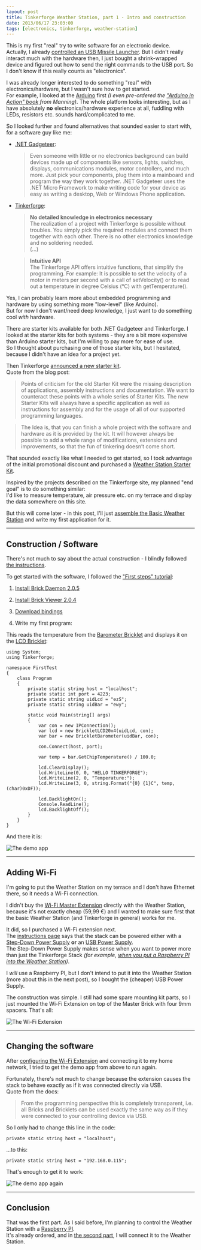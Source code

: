 ```yaml
---
layout: post
title: Tinkerforge Weather Station, part 1 - Intro and construction
date: 2013/06/17 23:03:00
tags: [electronics, tinkerforge, weather-station]
---
```


This is my first "real" try to write software for an electronic device.  
Actually, I already [controlled an USB Missile Launcher](/missilesharp/). But I didn't really interact much with the hardware then, I just bought a shrink-wrapped device and figured out how to send the right commands to the USB port. So I don't know if this really counts as "electronics".

I was already longer interested to do something "real" with electronics/hardware, but I wasn't sure how to get started.  
For example, I looked at the [Arduino](http://www.arduino.cc/) first *(I even pre-ordered the ["Arduino in Action" book](http://www.manning.com/mevans/) from Manning)*. The whole platform looks interesting, but as I have absolutely **no** electronics/hardware experience at all, fuddling with LEDs, resistors etc. sounds hard/complicated to me.

So I looked further and found alternatives that sounded easier to start with, for a software guy like me:

- [.NET Gadgeteer](http://www.netmf.com/gadgeteer/what-is-gadgeteer.aspx):

	> Even someone with little or no electronics background can build devices made up of components like sensors, lights, switches, displays, communications modules, motor controllers, and much more. Just pick your components, plug them into a mainboard and program the way they work together. .NET Gadgeteer uses the .NET Micro Framework to make writing code for your device as easy as writing a desktop, Web or Windows Phone application.

- [Tinkerforge](http://www.tinkerforge.com/en/home/what_is_tinkerforge/):
	
	> **No detailed knowledge in electronics necessary**  
	> The realization of a project with Tinkerforge is possible without troubles. You simply pick the required modules and connect them together with each other. There is no other electronics knowledge and no soldering needed.  
	>(...)

	> **Intuitive API**  
	> The Tinkerforge API offers intuitive functions, that simplify the programming. For example: It is possible to set the velocity of a motor in meters per second with a call of setVelocity() or to read out a temperature in degree Celsius (°C) with getTemperature().

Yes, I can probably learn more about embedded programming and hardware by using something more "low-level" (like Arduino).  
But for now I don't want/need deep knowledge, I just want to do something cool *with* hardware.

There are starter kits available for both .NET Gadgeteer and Tinkerforge. I looked at the starter kits for both systems - they are a bit more expensive than Arduino starter kits, but I'm willing to pay more for ease of use.  
So I thought about purchasing one of those starter kits, but I hesitated, because I didn't have an idea for a project yet.

Then Tinkerforge [announced a new starter kit](http://www.tinkerforge.com/en/blog/2013/4/19/starter-kit:-weather-station).  
Quote from the blog post:

> Points of criticism for the old Starter Kit were the missing description of applications, assembly instructions and documentation. We want to counteract these points with a whole series of Starter Kits. The new Starter Kits will always have a specific application as well as instructions for assembly and for the usage of all of our supported programming languages.  

> The Idea is, that you can finish a whole project with the software and hardware as it is provided by the kit. It will however always be possible to add a whole range of modifications, extensions and improvements, so that the fun of tinkering doesn’t come short.

That sounded exactly like what I needed to get started, so I took advantage of the initial promotional discount and purchased a [Weather Station Starter Kit](http://www.tinkerforge.com/en/doc/Kits/WeatherStation/WeatherStation.html).

Inspired by the projects described on the Tinkerforge site, my planned "end goal" is to do something similar:  
I'd like to measure temperature, air pressure etc. on my terrace and display the data somewhere on this site.

But this will come later - in this post, I'll just [assemble the Basic Weather Station](http://www.tinkerforge.com/en/doc/Kits/WeatherStation/Construction_Basic.html#starter-kit-weather-station-construction-basic) and write my first application for it.

---

## Construction / Software

There's not much to say about the actual construction - I blindly followed [the instructions](http://www.tinkerforge.com/en/doc/Kits/WeatherStation/Construction_Basic.html#starter-kit-weather-station-construction-basic).


To get started with the software, I followed the ["First steps" tutorial](http://www.tinkerforge.com/en/doc/Tutorials/Tutorial_Extending/Tutorial.html):

1. [Install Brick Daemon 2.0.5](http://www.tinkerforge.com/de/doc/Software/Brickd_Install_Windows.html#brickd-install-windows)

2. [Install Brick Viewer 2.0.4](http://www.tinkerforge.com/de/doc/Software/Brickv_Install_Windows.html#brickv-install-windows)

3. [Download bindings](http://www.tinkerforge.com/en/doc/Downloads.html#downloads-bindings-examples)

4. Write my first program:

This reads the temperature from the [Barometer Bricklet](http://www.tinkerforge.com/de/doc/Hardware/Bricklets/Barometer.html) and displays it on the [LCD Bricklet](http://www.tinkerforge.com/de/doc/Hardware/Bricklets/LCD_20x4.html):

	using System;
	using Tinkerforge;
	
	namespace FirstTest
	{
	    class Program
	    {
	        private static string host = "localhost";
	        private static int port = 4223;
	        private static string uidLcd = "ezS";
	        private static string uidBar = "ewy";
	
	        static void Main(string[] args)
	        {
	            var con = new IPConnection();
	            var lcd = new BrickletLCD20x4(uidLcd, con);
	            var bar = new BrickletBarometer(uidBar, con);
	
	            con.Connect(host, port);
	
	            var temp = bar.GetChipTemperature() / 100.0;
	
	            lcd.ClearDisplay();
	            lcd.WriteLine(0, 0, "HELLO TINKERFORGE");
	            lcd.WriteLine(2, 0, "Temperature:");
	            lcd.WriteLine(3, 0, string.Format("{0} {1}C", temp, (char)0xDF));
	
	            lcd.BacklightOn();
	            Console.ReadLine();
	            lcd.BacklightOff();
	        }
	    }
	}

And there it is:

![The demo app](/img/tinkerforge01.jpg "The demo app")


---

## Adding Wi-Fi

I'm going to put the Weather Station on my terrace and I don't have Ethernet there, so it needs a Wi-Fi connection.

I didn't buy the [Wi-Fi Master Extension](http://www.tinkerforge.com/en/doc/Hardware/Master_Extensions/WIFI_Extension.html) directly with the Weather Station, because it's not exactly cheap (59,99 €) and I wanted to make sure first that the basic Weather Station (and Tinkerforge in general) works for me.

It did, so I purchased a Wi-Fi extension next.  
The [instructions page](http://www.tinkerforge.com/en/doc/Kits/WeatherStation/Construction_Wifi.html) says that the stack can be powered either with a [Step-Down Power Supply](http://www.tinkerforge.com/en/doc/Hardware/Power_Supplies/Step_Down.html) **or** an [USB Power Supply](https://www.tinkerforge.com/en/shop/power-supplies/usb-power-supply.html).  
The Step-Down Power Supply makes sense when you want to power more than just the Tinkerforge Stack *(for example, [when you put a Raspberry PI into the Weather Station](http://www.tinkerforge.com/en/doc/Kits/WeatherStation/Construction_RaspberryPi.html))*.

I *will* use a Raspberry PI, but I don't intend to put it into the Weather Station (more about this in the next post), so I bought the (cheaper) USB Power Supply.


The construction was simple. I still had some spare mounting kit parts, so I just mounted the Wi-Fi Extension on top of the Master Brick with four 9mm spacers. That's all:

![The Wi-Fi Extension](/img/tinkerforge02.jpg "The Wi-Fi Extension")

---

## Changing the software

After [configuring the Wi-Fi Extension](http://www.tinkerforge.com/en/doc/Hardware/Master_Extensions/WIFI_Extension.html#wifi-configuration) and connecting it to my home network, I tried to get the demo app from above to run again.

Fortunately, there's not much to change because the extension causes the stack to behave exactly as if it was connected directly via USB.  
Quote from the docs:

> From the programming perspective this is completely transparent, i.e. all Bricks and Bricklets can be used exactly the same way as if they were connected to your controlling device via USB.

So I only had to change this line in the code:

	private static string host = "localhost";

...to this:

	private static string host = "192.168.0.115";

That's enough to get it to work:

![The demo app again](/img/tinkerforge03.jpg "The demo app again")

---

## Conclusion

That was the first part. As I said before, I'm planning to control the Weather Station with a [Raspberry PI](http://www.raspberrypi.org/).  
It's already ordered, and in [the second part](/2013/08/15/tinkerforge-weather-station-part-2-connecting-to-a-raspberry-pi/), I will connect it to the Weather Station.


	